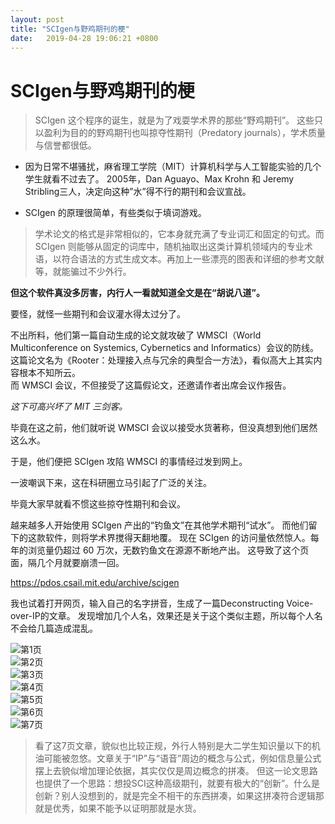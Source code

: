 ```yaml
---
layout: post
title: "SCIgen与野鸡期刊的梗"
date:   2019-04-28 19:06:21 +0800
---
```


# SCIgen与野鸡期刊的梗



>SCIgen 这个程序的诞生，就是为了戏耍学术界的那些“野鸡期刊”。
这些只以盈利为目的的野鸡期刊也叫掠夺性期刊（Predatory journals），学术质量与信誉都很低。



- 因为日常不堪骚扰，麻省理工学院（MIT）计算机科学与人工智能实验的几个学生就看不过去了。
2005年，Dan Aguayo、Max Krohn 和 Jeremy Stribling三人，决定向这种”水”得不行的期刊和会议宣战。

- SCIgen 的原理很简单，有些类似于填词游戏。

>学术论文的格式是非常相似的，它本身就充满了专业词汇和固定的句式。而 SCIgen 则能够从固定的词库中，随机抽取出这类计算机领域内的专业术语，以符合语法的方式生成文本。再加上一些漂亮的图表和详细的参考文献等，就能骗过不少外行。

**但这个软件真没多厉害，内行人一看就知道全文是在“胡说八道”。**

要怪，就怪一些期刊和会议灌水得太过分了。



不出所料，他们第一篇自动生成的论文就攻破了 WMSCI（World Multiconference on Systemics, Cybernetics and Informatics）会议的防线。这篇论文名为《Rooter：处理接入点与冗余的典型合一方法》，看似高大上其实内容根本不知所云。  
而 WMSCI 会议，不但接受了这篇假论文，还邀请作者出席会议作报告。

*这下可高兴坏了 MIT 三剑客。*

毕竟在这之前，他们就听说 WMSCI 会议以接受水货著称，但没真想到他们居然这么水。

于是，他们便把 SCIgen 攻陷 WMSCI 的事情经过发到网上。

一波嘲讽下来，这在科研圈立马引起了广泛的关注。

毕竟大家早就看不惯这些掠夺性期刊和会议。

越来越多人开始使用 SCIgen 产出的“钓鱼文”在其他学术期刊“试水”。
而他们留下的这款软件，则将学术界搅得天翻地覆。
现在 SCIgen 的访问量依然惊人。每年的浏览量仍超过 60 万次，无数钓鱼文在源源不断地产出。
这导致了这个页面，隔几个月就要崩溃一回。


https://pdos.csail.mit.edu/archive/scigen

我也试着打开网页，输入自己的名字拼音，生成了一篇Deconstructing Voice-over-IP的文章。
发现增加几个人名，效果还是关于这个类似主题，所以每个人名不会给几篇造成混乱。



![第1页](/images/DeconstructingVoiceoverIP1.png)  
![第2页](/images/DeconstructingVoiceoverIP2.png)  
![第3页](/images/DeconstructingVoiceoverIP3.png)  
![第4页](/images/DeconstructingVoiceoverIP4.png)  
![第5页](/images/DeconstructingVoiceoverIP5.png)  
![第6页](/images/DeconstructingVoiceoverIP6.png)  
![第7页](/images/DeconstructingVoiceoverIP7.png)  

>看了这7页文章，貌似也比较正规，外行人特别是大二学生知识量以下的机油可能被忽悠。文章关于“IP”与“语音”周边的概念与公式，例如信息量公式摆上去貌似增加理论依据，其实仅仅是周边概念的拼凑。
但这一论文思路也提供了一个思路：想投SCI这种高级期刊，就要有极大的“创新”。什么是创新？别人没想到的，就是完全不相干的东西拼凑，如果这拼凑符合逻辑那就是优秀，如果不能予以证明那就是水货。